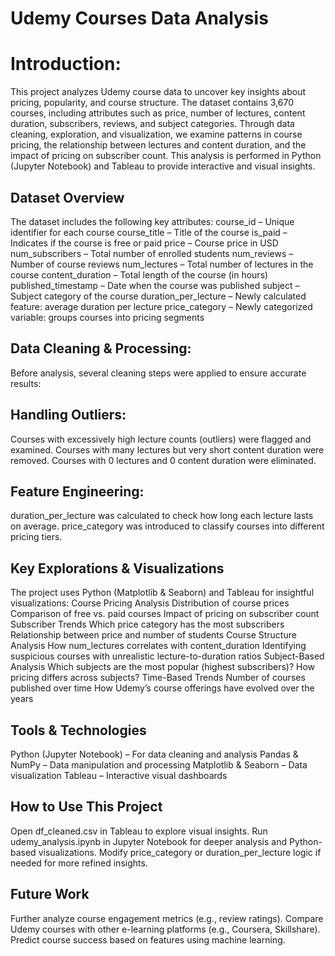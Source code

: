 # Udemy Courses Data Analysis

# Introduction:
This project analyzes Udemy course data to uncover key insights about pricing, popularity, and course structure. 
The dataset contains 3,670 courses, including attributes such as price, number of lectures, content duration, subscribers, reviews, and subject categories.
Through data cleaning, exploration, and visualization, we examine patterns in course pricing, the relationship between lectures and content duration, and the impact of pricing on subscriber count. 
This analysis is performed in Python (Jupyter Notebook) and Tableau to provide interactive and visual insights.

##

## Dataset Overview
The dataset includes the following key attributes:
course_id – Unique identifier for each course
course_title – Title of the course
is_paid – Indicates if the course is free or paid
price – Course price in USD
num_subscribers – Total number of enrolled students
num_reviews – Number of course reviews
num_lectures – Total number of lectures in the course
content_duration – Total length of the course (in hours)
published_timestamp – Date when the course was published
subject – Subject category of the course
duration_per_lecture – Newly calculated feature: average duration per lecture
price_category – Newly categorized variable: groups courses into pricing segments

##

## Data Cleaning & Processing:
Before analysis, several cleaning steps were applied to ensure accurate results:

## Handling Outliers:
Courses with excessively high lecture counts (outliers) were flagged and examined.
Courses with many lectures but very short content duration were removed.
Courses with 0 lectures and 0 content duration were eliminated.

## Feature Engineering:
duration_per_lecture was calculated to check how long each lecture lasts on average.
price_category was introduced to classify courses into different pricing tiers.

## Key Explorations & Visualizations
The project uses Python (Matplotlib & Seaborn) and Tableau for insightful visualizations:
Course Pricing Analysis
Distribution of course prices
Comparison of free vs. paid courses
Impact of pricing on subscriber count
Subscriber Trends
Which price category has the most subscribers
Relationship between price and number of students
Course Structure Analysis
How num_lectures correlates with content_duration
Identifying suspicious courses with unrealistic lecture-to-duration ratios
Subject-Based Analysis
Which subjects are the most popular (highest subscribers)?
How pricing differs across subjects?
Time-Based Trends
Number of courses published over time
How Udemy’s course offerings have evolved over the years

## Tools & Technologies
Python (Jupyter Notebook) – For data cleaning and analysis
Pandas & NumPy – Data manipulation and processing
Matplotlib & Seaborn – Data visualization
Tableau – Interactive visual dashboards

## How to Use This Project
Open df_cleaned.csv in Tableau to explore visual insights.
Run udemy_analysis.ipynb in Jupyter Notebook for deeper analysis and Python-based visualizations.
Modify price_category or duration_per_lecture logic if needed for more refined insights.

## Future Work
Further analyze course engagement metrics (e.g., review ratings).
Compare Udemy courses with other e-learning platforms (e.g., Coursera, Skillshare).
Predict course success based on features using machine learning.
